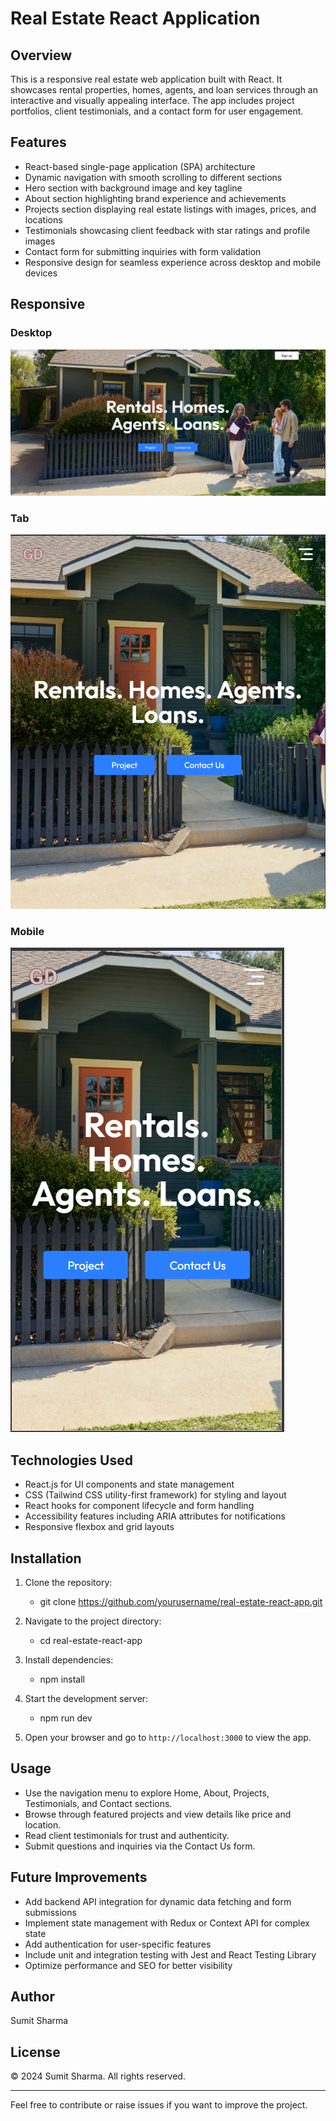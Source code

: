 # Real Estate React Application

## Overview
This is a responsive real estate web application built with React. It showcases rental properties, homes, agents, and loan services through an interactive and visually appealing interface. The app includes project portfolios, client testimonials, and a contact form for user engagement.



## Features
- React-based single-page application (SPA) architecture
- Dynamic navigation with smooth scrolling to different sections
- Hero section with background image and key tagline
- About section highlighting brand experience and achievements
- Projects section displaying real estate listings with images, prices, and locations
- Testimonials showcasing client feedback with star ratings and profile images
- Contact form for submitting inquiries with form validation
- Responsive design for seamless experience across desktop and mobile devices

## Responsive
### Desktop
![Real Estate App Screenshot](./screenshots/Desktop.png)

### Tab
![Real Estate App Screenshot](./screenshots/Tab.png)

### Mobile
![Real Estate App ScreenShot](./screenshots/mobile2.png)

## Technologies Used
- React.js for UI components and state management
- CSS (Tailwind CSS utility-first framework) for styling and layout
- React hooks for component lifecycle and form handling
- Accessibility features including ARIA attributes for notifications
- Responsive flexbox and grid layouts

## Installation
1. Clone the repository:
     - git clone https://github.com/yourusername/real-estate-react-app.git

2. Navigate to the project directory:
    - cd real-estate-react-app
3. Install dependencies:
    - npm install

4. Start the development server:
    - npm run dev

5. Open your browser and go to `http://localhost:3000` to view the app.

## Usage
- Use the navigation menu to explore Home, About, Projects, Testimonials, and Contact sections.
- Browse through featured projects and view details like price and location.
- Read client testimonials for trust and authenticity.
- Submit questions and inquiries via the Contact Us form.


## Future Improvements
- Add backend API integration for dynamic data fetching and form submissions
- Implement state management with Redux or Context API for complex state
- Add authentication for user-specific features
- Include unit and integration testing with Jest and React Testing Library
- Optimize performance and SEO for better visibility

## Author
Sumit Sharma

## License
© 2024 Sumit Sharma. All rights reserved.

---

Feel free to contribute or raise issues if you want to improve the project.


